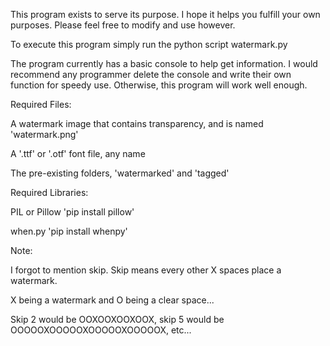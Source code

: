 This program exists to serve its purpose. I hope it helps you fulfill your own purposes. Please feel free to modify and use however.

To execute this program simply run the python script watermark.py

The program currently has a basic console to help get information. I would recommend any programmer delete the console and write their own function for speedy use. Otherwise, this program will work well enough.

Required Files:

A watermark image that contains transparency, and is named 'watermark.png'

A '.ttf' or '.otf' font file, any name

The pre-existing folders, 'watermarked' and 'tagged'

Required Libraries:

PIL or Pillow 'pip install pillow'

when.py 'pip install whenpy'

Note:

I forgot to mention skip. Skip means every other X spaces place a watermark.

X being a watermark and O being a clear space...

Skip 2 would be OOXOOXOOXOOX, skip 5 would be OOOOOXOOOOOXOOOOOXOOOOOX, etc...
